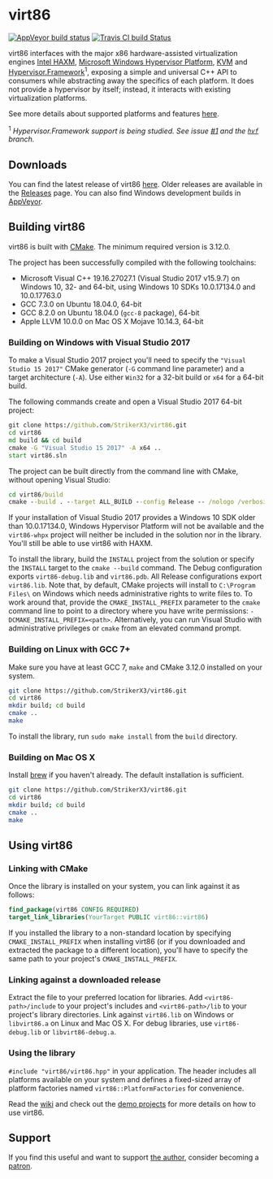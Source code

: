 # virt86

[![AppVeyor build status](https://ci.appveyor.com/api/projects/status/qbe0h2k9pl2sselw/branch/master?svg=true)](https://ci.appveyor.com/project/StrikerX3/virt86/branch/master) [![Travis CI build Status](https://travis-ci.com/StrikerX3/virt86.svg?branch=master)](https://travis-ci.com/StrikerX3/virt86)

virt86 interfaces with the major x86 hardware-assisted virtualization engines
[Intel HAXM](https://github.com/intel/haxm),
[Microsoft Windows Hypervisor Platform](https://docs.microsoft.com/en-us/virtualization/api/),
[KVM](https://www.linux-kvm.org/page/Main_Page) and
[Hypervisor.Framework](https://developer.apple.com/documentation/hypervisor)<sup>1</sup>, exposing a simple and universal C++ API to consumers while abstracting away the specifics of each platform. It does not provide a hypervisor by itself; instead, it interacts with existing virtualization platforms.

See more details about supported platforms and features [here](https://github.com/StrikerX3/virt86/wiki/Supported-Platforms-and-Features).

<sup>1</sup> *Hypervisor.Framework support is being studied. See issue [#1](https://github.com/StrikerX3/virt86/issues/1) and the [`hvf`](https://github.com/StrikerX3/virt86/tree/hvf) branch.*

## Downloads

You can find the latest release of virt86 [here](https://github.com/StrikerX3/virt86/releases/latest). Older releases are available in the [Releases](https://github.com/StrikerX3/virt86/releases) page. You can also find Windows development builds in [AppVeyor](https://ci.appveyor.com/project/StrikerX3/virt86/branch/master).

## Building virt86

virt86 is built with [CMake](https://cmake.org/). The minimum required version is 3.12.0.

The project has been successfully compiled with the following toolchains:

* Microsoft Visual C++ 19.16.27027.1 (Visual Studio 2017 v15.9.7) on Windows 10, 32- and 64-bit, using Windows 10 SDKs 10.0.17134.0 and 10.0.17763.0
* GCC 7.3.0 on Ubuntu 18.04.0, 64-bit
* GCC 8.2.0 on Ubuntu 18.04.0 (`gcc-8` package), 64-bit
* Apple LLVM 10.0.0 on Mac OS X Mojave 10.14.3, 64-bit

### Building on Windows with Visual Studio 2017

To make a Visual Studio 2017 project you'll need to specify the `"Visual Studio 15 2017"` CMake generator (`-G` command line parameter) and a target architecture (`-A`). Use either `Win32` for a 32-bit build or `x64` for a 64-bit build.

The following commands create and open a Visual Studio 2017 64-bit project:

```cmd
git clone https://github.com/StrikerX3/virt86.git
cd virt86
md build && cd build
cmake -G "Visual Studio 15 2017" -A x64 ..
start virt86.sln
```
The project can be built directly from the command line with CMake, without opening Visual Studio:

```cmd
cd virt86/build
cmake --build . --target ALL_BUILD --config Release -- /nologo /verbosity:minimal /maxcpucount
```

If your installation of Visual Studio 2017 provides a Windows 10 SDK older than 10.0.17134.0, Windows Hypervisor Platform will not be available and the `virt86-whpx` project will neither be included in the solution nor in the library. You'll still be able to use virt86 with HAXM.

To install the library, build the `INSTALL` project from the solution or specify the `INSTALL` target to the `cmake --build` command. The Debug configuration exports `virt86-debug.lib` and `virt86.pdb`. All Release configurations export `virt86.lib`. Note that, by default, CMake projects will install to `C:\Program Files\` on Windows which needs administrative rights to write files to. To work around that, provide the `CMAKE_INSTALL_PREFIX` parameter to the `cmake` command line to point to a directory where you have write permissions: `-DCMAKE_INSTALL_PREFIX=<path>`. Alternatively, you can run Visual Studio with administrative privileges or `cmake` from an elevated command prompt.

### Building on Linux with GCC 7+

Make sure you have at least GCC 7, `make` and CMake 3.12.0 installed on your system.

```bash
git clone https://github.com/StrikerX3/virt86.git
cd virt86
mkdir build; cd build
cmake ..
make
```

To install the library, run `sudo make install` from the `build` directory.

### Building on Mac OS X

Install [brew](https://brew.sh/) if you haven't already. The default installation is sufficient.

```bash
git clone https://github.com/StrikerX3/virt86.git
cd virt86
mkdir build; cd build
cmake ..
make
```

## Using virt86

### Linking with CMake

Once the library is installed on your system, you can link against it as follows:

```cmake
find_package(virt86 CONFIG REQUIRED)
target_link_libraries(YourTarget PUBLIC virt86::virt86)
```

If you installed the library to a non-standard location by specifying `CMAKE_INSTALL_PREFIX` when installing virt86 (or if you downloaded and extracted the package to a different location), you'll have to specify the same path to your project's `CMAKE_INSTALL_PREFIX`.

### Linking against a downloaded release

Extract the file to your preferred location for libraries. Add `<virt86-path>/include` to your project's includes and `<virt86-path>/lib` to your project's library directories. Link against `virt86.lib` on Windows or `libvirt86.a` on Linux and Mac OS X. For debug libraries, use `virt86-debug.lib` or `libvirt86-debug.a`.

### Using the library

`#include "virt86/virt86.hpp"` in your application. The header includes all platforms available on your system and defines a fixed-sized array of platform factories named `virt86::PlatformFactories` for convenience.

Read the [wiki](https://github.com/StrikerX3/virt86/wiki) and check out the [demo projects](https://github.com/StrikerX3/virt86-demos) for more details on how to use virt86.

## Support

If you find this useful and want to support [the author](https://github.com/StrikerX3), consider becoming a [patron](https://www.patreon.com/StrikerX3).
